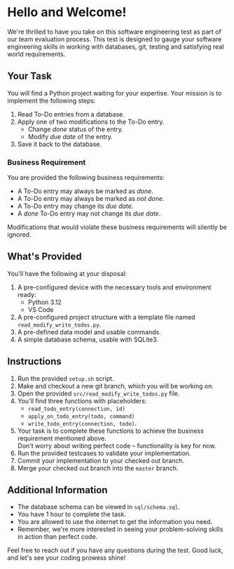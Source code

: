 # Hello and Welcome!

We're thrilled to have you take on this software engineering test as part of our team evaluation process. This test is designed to gauge your software engineering skills in working with databases, git, testing and satisfying real world requirements. 

## Your Task

You will find a Python project waiting for your expertise. Your mission is to implement the following steps:

1. Read To-Do entries from a database.
2. Apply one of two modifications to the To-Do entry.
   - Change *done* status of the entry.
   - Modify *due date* of the entry.
3. Save it back to the database.

### Business Requirement

You are provided the following business requirements:

- A To-Do entry may always be marked as *done*.
- A To-Do entry may always be marked as *not done*.
- A To-Do entry may change its *due date*.
- A *done* To-Do entry may not change its *due date*.

Modifications that would violate these business requirements will silently be ignored.

## What's Provided

You'll have the following at your disposal:

1. A pre-configured device with the necessary tools and environment ready:
    * Python 3.12
    * VS Code
2. A pre-configured project structure with a template file named `read_modify_write_todos.py`.
3. A pre-defined data model and usable commands.
4. A simple database schema, usable with SQLite3.

## Instructions

1. Run the provided `setup.sh` script.
2. Make and checkout a new git branch, which you will be working on.
3. Open the provided `src/read_modify_write_todos.py` file.
4. You'll find three functions with placeholders: 
   - `read_todo_entry(connection, id)`
   - `apply_on_todo_entry(todo, command)`
   - `write_todo_entry(connection, todo)`.
5. Your task is to complete these functions to achieve the business requirement mentioned above.  
   Don't worry about writing perfect code – functionality is key for now.
6. Run the provided testcases to validate your implementation.
7. Commit your implementation to your checked out branch.
8. Merge your checked out branch into the `master` branch.

## Additional Information

- The database schema can be viewed in `sql/schema.sql`.
- You have 1 hour to complete the task.
- You are allowed to use the internet to get the information you need.
- Remember, we're more interested in seeing your problem-solving skills in action than perfect code.

Feel free to reach out if you have any questions during the test. Good luck, and let's see your coding prowess shine!
